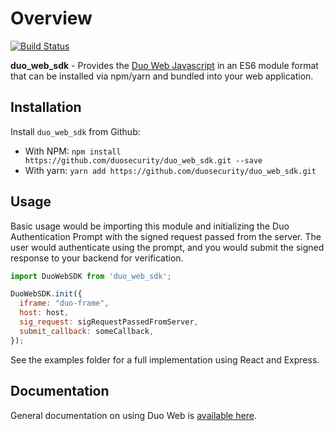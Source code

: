 # Overview

[![Build Status](https://travis-ci.org/duosecurity/duo_web_sdk.svg?branch=master)](https://travis-ci.org/duosecurity/duo_web_sdk)

**duo_web_sdk** - Provides the [Duo Web Javascript](https://duo.com/docs/duoweb) in an ES6 module format that can be installed via npm/yarn and bundled into your web application.

## Installation

Install `duo_web_sdk` from Github: 

- With NPM: `npm install https://github.com/duosecurity/duo_web_sdk.git --save`
- With yarn: `yarn add https://github.com/duosecurity/duo_web_sdk.git`

## Usage

Basic usage would be importing this module and initializing the Duo Authentication Prompt
with the signed request passed from the server. The user would authenticate using the prompt, and you would
submit the signed response to your backend for verification. 

```js
import DuoWebSDK from 'duo_web_sdk';

DuoWebSDK.init({
  iframe: "duo-frame",
  host: host,
  sig_request: sigRequestPassedFromServer,
  submit_callback: someCallback,
});
```

See the examples folder for a full implementation using React and Express.

## Documentation

General documentation on using Duo Web is [available here](https://duo.com/docs/duoweb). 

